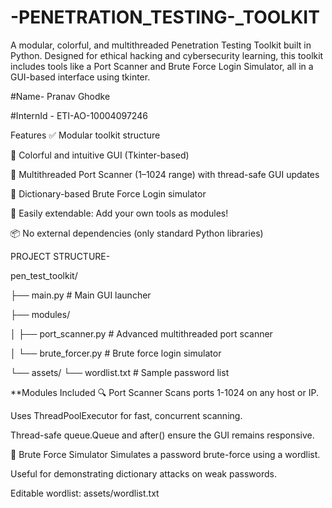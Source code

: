# -PENETRATION_TESTING-_TOOLKIT
A modular, colorful, and multithreaded Penetration Testing Toolkit built in Python. Designed for ethical hacking and cybersecurity learning, this toolkit includes tools like a Port Scanner and Brute Force Login Simulator, all in a GUI-based interface using tkinter.

#Name- Pranav Ghodke

#InternId - ETI-AO-10004097246

Features
✅ Modular toolkit structure

🌈 Colorful and intuitive GUI (Tkinter-based)

🚀 Multithreaded Port Scanner (1–1024 range) with thread-safe GUI updates

🔐 Dictionary-based Brute Force Login simulator

🧱 Easily extendable: Add your own tools as modules!

📦 No external dependencies (only standard Python libraries)

PROJECT STRUCTURE-

pen_test_toolkit/

├── main.py                  # Main GUI launcher

├── modules/

│   ├── port_scanner.py      # Advanced multithreaded port scanner

│   └── brute_forcer.py      # Brute force login simulator

└── assets/
   └── wordlist.txt         #  Sample password list
 
 **Modules Included
🔍 Port Scanner
  Scans ports 1-1024 on any host or IP.

  Uses ThreadPoolExecutor for fast, concurrent scanning.

  Thread-safe queue.Queue and after() ensure the GUI remains responsive.

🔐 Brute Force Simulator
  Simulates a password brute-force using a wordlist.

  Useful for demonstrating dictionary attacks on weak passwords.

  Editable wordlist: assets/wordlist.txt

